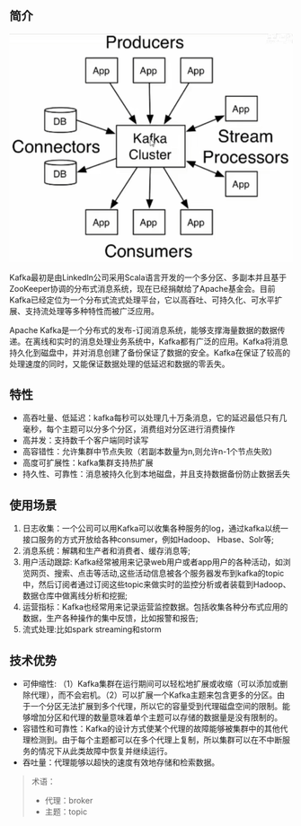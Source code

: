 ## 简介

![image-20241109221245030](images/image-20241109221245030.png)

Kafka最初是由Linkedln公司采用Scala语言开发的一个多分区、多副本并且基于ZooKeeper协调的分布式消息系统，现在已经捐献给了Apache基金会。目前Kafka已经定位为一个分布式流式处理平台，它以高吞吐、可持久化、可水平扩展、支持流处理等多种特性而被广泛应用。

Apache Kafka是一个分布式的发布-订阅消息系统，能够支撑海量数据的数据传递。在离线和实时的消息处理业务系统中，Kafka都有广泛的应用。Kafka将消息持久化到磁盘中，并对消息创建了备份保证了数据的安全。Kafka在保证了较高的处理速度的同时，又能保证数据处理的低延迟和数据的零丢失。



## 特性

- 高吞吐量、低延迟：kafka每秒可以处理几十万条消息，它的延迟最低只有几毫秒，每个主题可以分多个分区，消费组对分区进行消费操作
- 高并发：支持数千个客户端同时读写
- 高容错性：允许集群中节点失败（若副本数量为n,则允许n-1个节点失败)
- 高度可扩展性：kafka集群支持热扩展
- 持久性、可靠性：消息被持久化到本地磁盘，并且支持数据备份防止数据丢失



## 使用场景

1. 日志收集：一个公司可以用Kafka可以收集各种服务的log，通过kafka以统一接口服务的方式开放给各种consumer，例如Hadoop、 Hbase、Solr等;
2. 消息系统：解耦和生产者和消费者、缓存消息等;
3. 用户活动跟踪: Kafka经常被用来记录web用户或者app用户的各种活动，如浏览网页、搜索、点击等活动,这些活动信息被各个服务器发布到kafka的topic中，然后订阅者通过订阅这些topic来做实时的监控分析或者装载到Hadoop、数据仓库中做离线分析和挖掘;
4. 运营指标：Kafka也经常用来记录运营监控数据。包括收集各种分布式应用的数据，生产各种操作的集中反馈，比如报警和报告;
5. 流式处理:比如spark streaming和storm



## 技术优势

- 可伸缩性: （1）Kafka集群在运行期间可以轻松地扩展或收缩（可以添加或删除代理），而不会宕机。（2）可以扩展一个Kafka主题来包含更多的分区。由于一个分区无法扩展到多个代理，所以它的容量受到代理磁盘空间的限制。能够增加分区和代理的数量意味着单个主题可以存储的数据量是没有限制的。
- 容错性和可靠性：Kafka的设计方式使某个代理的故障能够被集群中的其他代理检测到。由于每个主题都可以在多个代理上复制，所以集群可以在不中断服务的情况下从此类故障中恢复并继续运行。
- 吞吐量：代理能够以超快的速度有效地存储和检索数据。



> 术语：
>
> - 代理：broker
> - 主题：topic
